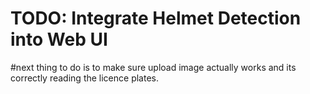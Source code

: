 # TODO: Integrate Helmet Detection into Web UI

#next thing to do is to make sure upload image actually works and its correctly reading the licence plates.